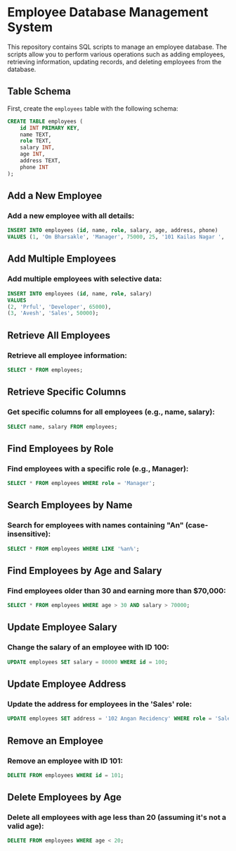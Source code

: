 # Employee Database Management System

This repository contains SQL scripts to manage an employee database. The scripts allow you to perform various operations such as adding employees, retrieving information, updating records, and deleting employees from the database.

## Table Schema

First, create the `employees` table with the following schema:

```sql
CREATE TABLE employees (
    id INT PRIMARY KEY,
    name TEXT,
    role TEXT,
    salary INT,
    age INT,
    address TEXT,
    phone INT
);
```

## Add a New Employee
### Add a new employee with all details:
```sql
INSERT INTO employees (id, name, role, salary, age, address, phone)
VALUES (1, 'Om Bharsakle', 'Manager', 75000, 25, '101 Kailas Nagar ', '7490835410');
```
## Add Multiple Employees
### Add multiple employees with selective data:
```sql
INSERT INTO employees (id, name, role, salary)
VALUES 
(2, 'Prful', 'Developer', 65000),
(3, 'Avesh', 'Sales', 50000);
```

## Retrieve All Employees
### Retrieve all employee information:
```sql
SELECT * FROM employees;
```

## Retrieve Specific Columns
### Get specific columns for all employees (e.g., name, salary):
```sql
SELECT name, salary FROM employees;
```

## Find Employees by Role
### Find employees with a specific role (e.g., Manager):
```sql
SELECT * FROM employees WHERE role = 'Manager';
```

## Search Employees by Name
### Search for employees with names containing "An" (case-insensitive):
```sql
SELECT * FROM employees WHERE LIKE '%an%';
```

## Find Employees by Age and Salary
### Find employees older than 30 and earning more than $70,000:
```sql
SELECT * FROM employees WHERE age > 30 AND salary > 70000;
```

## Update Employee Salary
### Change the salary of an employee with ID 100:
```sql
UPDATE employees SET salary = 80000 WHERE id = 100;
```

## Update Employee Address
### Update the address for employees in the 'Sales' role:
```sql
UPDATE employees SET address = '102 Angan Recidency' WHERE role = 'Sales';
```

## Remove an Employee
### Remove an employee with ID 101:
```sql
DELETE FROM employees WHERE id = 101;
```

## Delete Employees by Age
### Delete all employees with age less than 20 (assuming it's not a valid age):
```sql
DELETE FROM employees WHERE age < 20;
```
